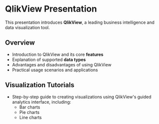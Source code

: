 # QlikView Presentation

This presentation introduces **QlikView**, a leading business intelligence and data visualization tool.

## Overview

- Introduction to QlikView and its core **features**  
- Explanation of supported **data types**  
- Advantages and disadvantages of using QlikView  
- Practical usage scenarios and applications  

## Visualization Tutorials

- Step-by-step guide to creating visualizations using QlikView's guided analytics interface, including:  
  - Bar charts  
  - Pie charts  
  - Line charts  
